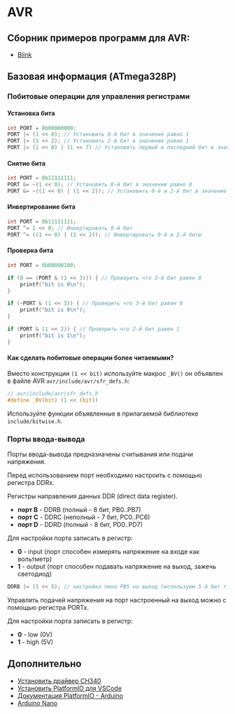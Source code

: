 # AVR

## Сборник примеров программ для AVR:

- [Blink](./src/main-blink.c)

## Базовая информация (ATmega328P)

### Побитовые операции для управления регистрами

#### Установка бита

```c
int PORT = 0b00000000;
PORT |= (1 << 0); // Установить 0-й бит в значение равно 1
PORT |= (1 << 2); // Установить 2-й бит в значение равно 1
PORT |= (1 << 0) | (1 << 7) // Установить первый и последний бит в значение равно 1
```

#### Снятие бита

```c
int PORT = 0b11111111;
PORT &= ~(1 << 0); // Установить 0-й бит в значение равно 0
PORT &= ~((1 << 0) | (1 << 2)); // Установить 0-й и 2-й бит в значение равно 0
```

#### Инвертирование бита

```c
int PORT = 0b11111111;
PORT ^= 1 << 0; // Инвертировать 0-й бит
PORT ^= ((1 << 0) | (1 << 2)); // Инвертировать 0-й и 2-й биты
```

#### Проверка бита

```c
int PORT = 0b00000100;

if (0 == (PORT & (1 << 3))) { // Проверить что 3-й бит равен 0
    printf("bit is 0\n");
}

if (~PORT & (1 << 3)) { // Проверить что 3-й бит равен 0
    printf("bit is 0\n");
}

if (PORT & (1 << 2)) { // Проверить что 2-й бит равен 1
    printf("bit is 1\n");
}
```

#### Как сделать побитовые операции более читаемыми?

Вместо конструкции `(1 << bit)` используйте макрос `_BV()` он объявлен в файле AVR `avr/include/avr/sfr_defs.h`:

```c
// avr/include/avr/sfr_defs.h
#define _BV(bit) (1 << (bit))
```

Используйте функции объявленные в прилагаемой библиотеке `include/bitwise.h`.

### Порты ввода-вывода

Порты ввода-вывода предназначены считывания или подачи напряжения.

Перед использованием порт необходимо настроить с помощью регистра DDRx.

Регистры направления данных DDR (direct data register).

- **порт B** - DDRB (полный - 8 бит, PB0..PB7)
- **порт C** - DDRC (неполный - 7 бит, PC0..PC6)
- **порт D** - DDRD (полный - 8 бит, PD0..PD7)

Для настройки порта записать в регистр:

- **0** - input (порт способен измерять напряжение на входе как вольтметр)
- **1** - output (порт способен подавать напряжение на выход, зажечь светодиод)

```c
DDRB |= (1 << 5); // настройка пина PB5 на выход (используем 5-й бит т.к. нумерация порта PB начинается с 0)
```

Управлять подачей напряжения на порт настроенный на выход можно с помощью регистра PORTx.

Для настройки порта записать в регистр:

- **0** - low (0V)
- **1** - high (5V)

## Дополнительно

- [Установить драйвер CH340](http://www.wch-ic.com/downloads/CH341SER_MAC_ZIP.html)
- [Установить PlatformIO для VSCode](https://platformio.org)
- [Документация PlatformIO - Arduino](https://docs.platformio.org/en/stable/frameworks/arduino.html)
- [Arduino Nano](https://docs.arduino.cc/hardware/nano)
